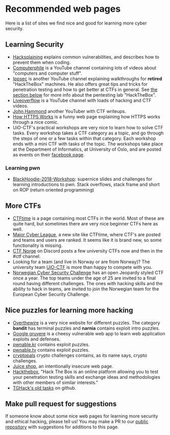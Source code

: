 # Recommended web pages
Here is a list of sites we find nice and good for learning more cyber security.

## Learning Security
* [Hacksplaining](https://www.hacksplaining.com/) explains common 
vulnerabilities, and describes how to prevent them when coding.
* [Computerphile](https://www.youtube.com/channel/UC9-y-6csu5WGm29I7JiwpnA) 
is a YouTube channel containing lots of videos about "computers and 
computer stuff". 
* [Ippsec](https://www.youtube.com/channel/UCa6eh7gCkpPo5XXUDfygQQA/videos) is
another YouTube channel explaining walkthroughs for __retired__ "HackTheBox" machines.
He also offers great tips and tricks for penetration testing and how to get better at CTFs in
general. See [the section below](#nice-puzzles-for-learning-more-hacking) for more info about the pentesting lab "HackTheBox".
* [Liveoverflow](https://www.youtube.com/channel/UClcE-kVhqyiHCcjYwcpfj9w)
is a YouTube channel with loads of hacking and CTF videos.
* [John Hammond](https://www.youtube.com/channel/UCVeW9qkBjo3zosnqUbG7CFw)
another YouTuber with CTF writeups.
* [How HTTPS Works](https://howhttps.works/) is a funny web page 
explaining how HTTPS works through a nice comic. 
* UiO-CTF's practical workshops are very nice to learn how to solve CTF 
tasks. Every workshop takes a CTF category as a topic, and go through the 
steps of one or a few tasks within that category. Each workshop ends with 
a mini CTF with tasks of the topic. The workshops take place at the Department 
of Informatics, at University of Oslo, and are posted as events on their
[facebook page](https://www.facebook.com/uioctf).

### Learning pwn
* [BlackHoodie-2018-Workshop](https://github.com/tharina/BlackHoodie-2018-Workshop): 
supernice slides and challenges for learning introductions to pwn. 
Stack overflows, stack frame and short on ROP (return oriented programming)

## More CTFs
* [CTFtime](https://ctftime.org/) is a page containing most CTFs in the 
world. Most of these are quite hard, but sometimes there are very nice
beginner CTFs here as well. 
* [Major Cyber League](https://www.majorleaguecyber.org/), a new site like
CTFtime, where CTF's are posted and teams and users are ranked. It seems
like it is brand new, so some functionality is missing.
* [CTF Norge](https://discord.gg/P4X4WyN) on Discord posts a few university
CTFs now and then in the #ctf channel.
* Looking for a team (and live in Norway or are from Norway)? The 
university team [UiO-CTF](https://discord.gg/E24KzaJ) is more than happy 
to compete with you.
* [Norwegian Cyber Security Challenge](https://www.ntnu.no/ncsc) has an
open Jeopardy styled CTF once a year. The top teams under the age of 25
are invited to a final round having different challenges. The ones with 
hacking skills and the ability to hack in teams, are invited to join the 
Norwegian team for the European Cyber Security Challenge. 

## Nice puzzles for learning more hacking
* [Overthewire](http://overthewire.org/wargames) is a very nice website for 
different puzzles. The category __bandit__ has terminal puzzles and __narnia__ 
contains exploit intro puzzles.
* [Google gruyere](http://google-gruyere.appspot.com/) is a cheesy vulnerable 
web app to learn web application exploits and defenses.
* [pwnable.kr](http://pwnable.kr/) contains exploit puzzles.
* [pwnable.tv](http://pwnable.tv/) contains exploit puzzles.
* [cryptopals](https://cryptopals.com/sets/1) crypto challenges contains, as 
its name says, crypto challenges.
* [Juice shop](https://www.owasp.org/index.php/OWASP_Juice_Shop_Project), an 
intentionally insecure web page. 
* [Hackthebox](https://www.hackthebox.eu/), "Hack The Box is an online platform 
allowing you to test your penetration testing skills and exchange ideas and 
methodologies with other members of similar interests."
* [TGHack's old tasks](https://github.com/tghack) on github. 

## Make pull request for suggestions
If someone know about some nice web pages for learning more security and ethical 
hacking, please tell us! You may make a PR to our [public repository](https://github.com/tghack/ctf-task-templates/blob/master/pages/learn_more.md) 
with suggestions for additions to this page.
